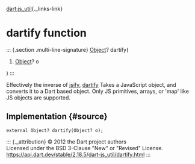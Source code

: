 [dart:js\_util](../dart-js_util/dart-js_util-library){._links-link}

dartify function
================

::: {.section .multi-line-signature}
[Object](../dart-core/object-class)? dartify(

1.  [Object](../dart-core/object-class)? o

)
:::

Effectively the inverse of [jsify](jsify), [dartify](dartify) Takes a
JavaScript object, and converts it to a Dart based object. Only JS
primitives, arrays, or \'map\' like JS objects are supported.

Implementation {#source}
--------------

``` {.language-dart data-language="dart"}
external Object? dartify(Object? o);
```

::: {._attribution}
© 2012 the Dart project authors\
Licensed under the BSD 3-Clause \"New\" or \"Revised\" License.\
<https://api.dart.dev/stable/2.18.5/dart-js_util/dartify.html>
:::
